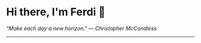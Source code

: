 <h1>Hi there, I'm Ferdi 👋</h1>

<p><em>
  "Make each day a new horizon." — Christopher McCandless
</em></p>

---
